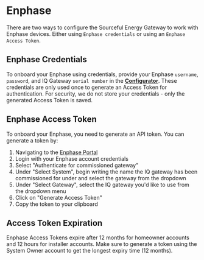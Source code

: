 # Enphase

There are two ways to configure the Sourceful Energy Gateway to work with Enphase devices. Either using `Enphase credentials` or using an `Enphase Access Token`.

## Enphase Credentials

To onboard your Enphase using credentials, provide your Enphase `username`, `password`, and IQ Gateway `serial number` in the [**Configurator**](https://app.srcful.io). These credentials are only used once to generate an Access Token for authentication. For security, we do not store your credentials - only the generated Access Token is saved.

## Enphase Access Token

To onboard your Enphase, you need to generate an API token. You can generate a token by:

1. Navigating to the [Enphase Portal](https://entrez.enphaseenergy.com/)
2. Login with your Enphase account credentials
3. Select "Authenticate for commissioned gateway"
4. Under "Select System", begin writing the name the IQ gateway has been commissioned for under and select the gateway from the dropdown
5. Under "Select Gateway", select the IQ gateway you'd like to use from the dropdown menu
6. Click on "Generate Access Token"
7. Copy the token to your clipboard

## Access Token Expiration

Enphase Access Tokens expire after 12 months for homeowner accounts and 12 hours for installer accounts. Make sure to generate a token using the System Owner account to get the longest expiry time (12 months).
